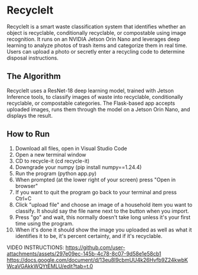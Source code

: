 
# RecycleIt
RecycleIt is a smart waste classification system that identifies whether an object is recyclable, conditionally recyclable, or compostable using image recognition. It runs on an NVIDIA Jetson Orin Nano and leverages deep learning to analyze photos of trash items and categorize them in real time. Users can upload a photo or secretly enter a recycling code to determine disposal instructions.

## The Algorithm
RecycleIt uses a ResNet-18 deep learning model, trained with Jetson Inference tools, to classify images of waste into recyclable, conditionally recyclable, or compostable categories. The Flask-based app accepts uploaded images, runs them through the model on a Jetson Orin Nano, and displays the result. 


## How to Run

1) Download all files, open in Visual Studio Code
2) Open a new terminal window
3) CD to recycle-it (cd recycle-it)
4) Downgrade your numpy (pip install numpy==1.24.4)
5) Run the program (python app.py)
6) When prompted (at the lower right of your screen) press "Open in browser"
7) If you want to quit the program go back to your terminal and press Ctrl+C
8) Click "upload file" and choose an image of a household item you want to classify. It should say the file name next to the button when you import.
9) Press "go" and wait, this normally doesn't take long unless it's your first time using the program.
10) When it's done it should show the image you uploaded as well as what it identifies it to be, it's percent certainty, and if it's recyclable.

VIDEO INSTRUCTIONS: https://github.com/user-attachments/assets/297e09ec-145b-4c78-8c07-9d58e1e58cb1
https://docs.google.com/document/d/13eu8l9cbmUU4k26Hvfb9Z24kwbKWcaVGAkkWQYtEMLU/edit?tab=t.0
